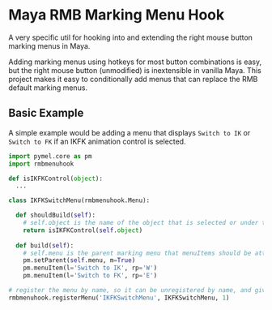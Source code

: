 # Maya RMB Marking Menu Hook

A very specific util for hooking into and extending the right mouse button marking menus in Maya.

Adding marking menus using hotkeys for most button combinations is easy, but the right mouse button (unmodified) is inextensible in vanilla Maya. This project makes it easy to conditionally add menus that can replace the RMB default marking menus.


## Basic Example

A simple example would be adding a menu that displays `Switch to IK` or `Switch to FK` if an IKFK animation control is selected.

```python
import pymel.core as pm
import rmbmenuhook

def isIKFKControl(object):
  ...

class IKFKSwitchMenu(rmbmenuhook.Menu):

  def shouldBuild(self):
    # self.object is the name of the object that is selected or under the mouse cursor
    return isIKFKControl(self.object)
  
  def build(self):
    # self.menu is the parent marking menu that menuItems should be attached to
    pm.setParent(self.menu, m=True)
    pm.menuItem(l='Switch to IK', rp='W')
    pm.menuItem(l='Switch to FK', rp='E')

# register the menu by name, so it can be unregistered by name, and give it a priority
rmbmenuhook.registerMenu('IKFKSwitchMenu', IKFKSwitchMenu, 1)
```

